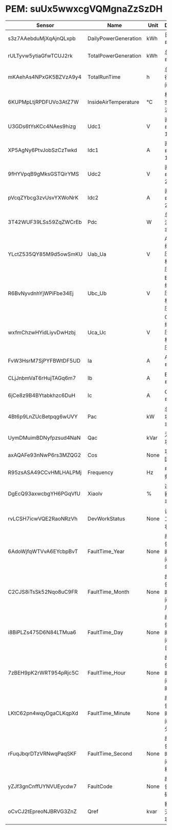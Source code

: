 # PEM: suUx5wwxcgVQMgnaZzSzDH

|Sensor|Name|Unit|Desc|DisplayType|
|----|----|----|----|----|
|s3z7AAebduMjXqAjnQLxpb|DailyPowerGeneration|kWh|日发电量|line|
|rULTyvw5ytiaGfwTCUJ2rk|TotalPowerGeneration|kWh|总发电量|line|
|mKAehAs4NPxGK5BZVzA9y4|TotalRunTime|h|总运行时间|num|
|6KUPMpLtjRPDFUVo3AtZ7W|InsideAirTemperature|℃|机内空气温度|line|
|U3GDs6tYsKCc4NAes9hizg|Udc1|V|直流电压1|num|
|XP5AgNy6PtvJobSzCzTwkd|Idc1|A|直流电流1|num|
|9fHYVpqB9gMksGSTQirYMS|Udc2|V|直流电压2|num|
|pVcqZYbcg3zvUsvYXWoNrK|Idc2|A|直流电流2|num|
|3T42WUF39LSs59ZqZWCrEb|Pdc|W|总直流功率|num|
|YLctZ535QY85M9d5owSmKU|Uab_Ua|V|A-B 线电压/A 相电压|num|
|R6BvNyvdnhYjWPiFbe34Ej|Ubc_Ub|V|B-C 线电压/B 相电压|num|
|wxfmChzwHYidLiyvDwHzbj|Uca_Uc|V|C-A 线电压/C 相电压|num|
|FvW3HsrM7SjPYFBWtDF5UD|Ia|A|A 相电流|num|
|CLjJnbmVaT6rHujTAGq6m7|Ib|A|B 相电流|num|
|6jCe8z9B4BYtabkhzc6DuH|Ic|A|C 相电流|num|
|4Bt6p9LnZUcBetpqg6wUVY|Pac|kW|总有功功率|num|
|UymDMuimBDNyfpzsud4NaN|Qac|kVar|无功功率|num|
|axAQAFe93nNwP6rs3MZQG2|Cos|None|功率因数|num|
|R95zsASA49CCvHMLHALPMj|Frequency|Hz|电网频率|num|
|DgEcQ93axwcbgYH6PGqVfU|Xiaolv|%|逆变器效率|num|
|rvLCSH7icwVQE2RaoNRzVh|DevWorkStatus|None|设备工作状态|num|
|6AdoWjfqWTVvA6EYcbpBvT|FaultTime_Year|None|故障告警时间：年|num|
|C2CJS8iTsSk52Nqo8uC9FR|FaultTime_Month|None|故障告警时间：月|num|
|i8BiPLZs475D6N84LTMua6|FaultTime_Day|None|故障告警时间：日|num|
|7zBEH9pK2rWRT954pRjc5C|FaultTime_Hour|None|故障告警时间：时|num|
|LKtC62pn4wqyDgaCLKqpXd|FaultTime_Minute|None|故障告警时间：分|num|
|rFuqJbqrDTzVRNwqPaqSKF|FaultTime_Second|None|故障告警时间：秒|num|
|yZJf3gnCnffUYNVUEycdw7|FaultCode|None|故障告警码|num|
|oCvCJ2tEpreoNJBRVG3ZnZ|Qref|kvar|额定无功功率|num|
